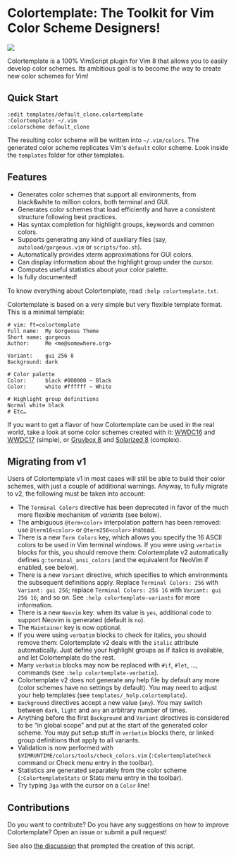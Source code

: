# Colortemplate: The Toolkit for Vim Color Scheme Designers!

![](https://raw.github.com/lifepillar/Resources/master/colortemplate/colortemplate-v2.png)

Colortemplate is a 100% VimScript plugin for Vim 8 that allows you to easily
develop color schemes. Its ambitious goal is to become *the* way to create new
color schemes for Vim!

## Quick Start

```vim
:edit templates/default_clone.colortemplate
:Colortemplate! ~/.vim
:colorscheme default_clone
```

The resulting color scheme will be written into `~/.vim/colors`.
The generated color scheme replicates Vim's `default` color scheme. Look inside
the `templates` folder for other templates.


## Features

- Generates color schemes that support all environments, from black&white to
  million colors, both terminal and GUI.
- Generates color schemes that load efficiently and have a consistent structure
  following best practices.
- Has syntax completion for highlight groups, keywords and common colors.
- Supports generating any kind of auxiliary files (say,
  `autoload/gorgeous.vim` or `scripts/foo.sh`).
- Automatically provides xterm approximations for GUI colors.
- Can display information about the highlight group under the cursor.
- Computes useful statistics about your color palette.
- Is fully documented!

To know everything about Colortemplate, read `:help colortemplate.txt`.

Colortemplate is based on a very simple but very flexible template format.
This is a minimal template:

```
# vim: ft=colortemplate
Full name:  My Gorgeous Theme
Short name: gorgeous
Author:     Me <me@somewhere.org>

Variant:    gui 256 8
Background: dark

# Color palette
Color:      black #000000 ~ Black
Color:      white #ffffff ~ White

# Highlight group definitions
Normal white black
# Etc…
```

If you want to get a flavor of how Colortemplate can be used in the real world,
take a look at some color schemes created with it:
[WWDC16](https://github.com/lifepillar/vim-wwdc16-theme) and
[WWDC17](https://github.com/lifepillar/vim-wwdc17-theme) (simple), or
[Gruvbox 8](https://github.com/lifepillar/vim-gruvbox8) and
[Solarized 8](https://github.com/lifepillar/vim-solarized8) (complex).


## Migrating from v1

Users of Colortemplate v1 in most cases will still be able to build their color
schemes, with just a couple of additional warnings. Anyway, to fully migrate to
v2, the following must be taken into account:

- The `Terminal Colors` directive has been deprecated in favor of the much more
  flexible mechanism of *variants* (see below).
- The ambiguous `@term<color>` interpolation pattern has been removed: use
  `@term16<color>` or `@term256<color>` instead.
- There is a new `Term Colors` key, which allows you specify the 16 ASCII colors
  to be used in Vim terminal windows. If you were using `verbatim` blocks for
  this, you should remove them: Colortemplate v2 automatically defines
  `g:terminal_ansi_colors` (and the equivalent for NeoVim if enabled, see
  below).
- There is a new `Variant` directive, which specifies to which environments the
  subsequent definitions apply. Replace `Terminal Colors: 256` with `Variant:
  gui 256`; replace `Terminal Colors: 256 16` with `Variant: gui 256 16`; and so
  on. See `:help colortemplate-variants` for more information.
- There is a new `Neovim` key: when its value is `yes`, additional code to
  support Neovim is generated (default is `no`).
- The `Maintainer` key is now optional.
- If you were using `verbatim` blocks to check for italics, you should remove
  them: Colortemplate v2 deals with the `italic` attribute automatically. Just
  define your highlight groups as if italics is available, and let Colortemplate
  do the rest.
- Many `verbatim` blocks may now be replaced with `#if`, `#let`, …, commands
  (see `:help colortemplate-verbatim`).
- Colortemplate v2 does not generate any help file by default any more (color
  schemes have no settings by default). You may need to adjust your help
  templates (see `templates/_help.colortemplate`).
- `Background` directives accept a new value (`any`). You may switch between
  `dark`, `light` and `any` an arbitrary number of times.
- Anything before the first `Background` and `Variant` directives is considered
  to be “in global scope” and put at the start of the generated color scheme.
  You may put setup stuff in `verbatim` blocks there, or linked group
  definitions that apply to all variants.
- Validation is now performed with `$VIMRUNTIME/colors/tools/check_colors.vim`
  (`:ColortemplateCheck` command or Check menu entry in the toolbar).
- Statistics are generated separately from the color scheme
  (`:ColortemplateStats` or Stats menu entry in the toolbar).
- Try typing `3ga` with the cursor on a `Color` line!

## Contributions

Do you want to contribute? Do you have any suggestions on how to improve
Colortemplate? Open an issue or submit a pull request!

See also [the discussion](https://github.com/vim/vim/issues/1665) that prompted
the creation of this script.

